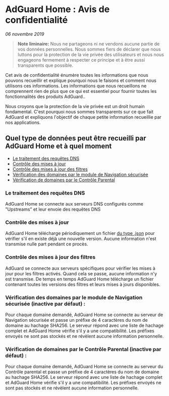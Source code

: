 # AdGuard Home : Avis de confidentialité

*06 novembre 2019*

> **Note liminaire:** Nous ne partageons ni ne vendons aucune partie de vos données personnelles. Nous sommes fiers de déclarer que nous luttons pour la protection de la vie privée des utilisateurs et nous nous engageons fermement à respecter ce principe et à être aussi transparents que possible.

Cet avis de confidentialité énumère toutes les informations que nous pouvons recueillir et explique pourquoi nous le faisons et comment nous utilisons ces informations. Les informations que nous recueillons ne comprennent rien de plus que ce qui est essentiel pour fournir toutes les fonctionnalités des produits AdGuard..

Nous croyons que la protection de la vie privée est un droit humain fondamental. C'est pourquoi nous sommes transparents sur ce que fait AdGuard et expliquons l'objectif de chaque petite information recueillie par nos applications.



## Quel type de données peut être recueilli par AdGuard Home et à quel moment

 * [Le traitement des requêtes DNS](#dns-queries)
 * [Contrôle des mises à jour](#updates-check)
 * [Contrôle des mises à jour des filtres](#filters-updates-check)
 * [Vérification des domaines par le module de Navigation sécurisée](#browsing-security-check)
 * [Vérification de domaines par le Contrôle Parental](#parental-control-check)

### <a id="dns-queries"></a> Le traitement des requêtes DNS

AdGuard Home se connecte aux serveurs DNS configurés comme "Upstreams" et leur envoie des requêtes DNS

### <a id="update-check"></a> Contrôle des mises à jour

AdGuard Home télécharge périodiquement un fichier [du type .json](https://static.adtidy.org/adguardhome/release/version.json) pour vérifier s'il en existe déjà une nouvelle version. Aucune information n'est transmise nulle part pendant ce procès.

### <a id="filters-updates-check"></a> Contrôle des mises à jour des filtres

AdGuard se connecte aux serveurs spécifiques pour vérifier les mises à jour pour les filtres activés. Quand cela se passe, aucune information n'y est transmise. De temps en temps AdGuard Home télécharge un fichier contenant toutes les versions des filtres et leurs mises à jours disponibles.

### <a id="browsing-security-check"></a> Vérification des domaines par le module de Navigation sécurisée (inactive par défaut) :

Pour chaque domaine demandé, AdGuard Home se connecte au serveur de Navigation sécurisée et passe un préfixe de 4 caractères du nom de domaine au hachage SHA256. Le serveur répond avec une liste de hachage complet et AdGuard Home vérifie s'il y a une compatibilité. Les préfixes envoyés ne sont pas stockés et ne révèlent aucune information personnelle.

### <a id="parental-control-check"></a> Vérification de domaines par le Contrôle Parental (inactive par défaut) :

Pour chaque domaine demandé, AdGuard Home se connecte au serveur du Contrôle parental et passe un préfixe de 4 caractères du nom de domaine au hachage SHA256. Le serveur répond avec une liste de hachage complet et AdGuard Home vérifie s'il y a une compatibilité. Les préfixes envoyés ne sont pas stockés et ne révèlent aucune information personnelle.